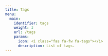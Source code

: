 ```yaml
---
title: Tags
menu:
  main:
    identifier: tags
    weight: 3
    url: /tags
    params:
      icon: <i class="fas fa-fw fa-tags"></i>
      description: List of tags.
---
```

